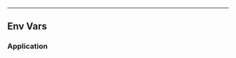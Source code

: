 <!-- Space: Projects -->
<!-- Parent: ZshKubeCtl -->
<!-- Title: EnvVars ZshKubeCtl -->
<!-- Label: ZshKubeCtl -->
<!-- Label: Project -->
<!-- Label: EnvVars -->
<!-- Include: disclaimer.md -->
<!-- Include: ac:toc -->

---

## Env Vars

### Application
